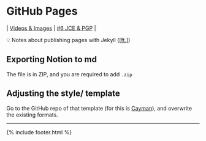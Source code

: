 # GitHub Pages

| [Videos & Images](page2.md) | [#6 JCE & PGP](SpringBoot-Framework-POC/6/JCE_PGP.md) |

<aside>
💡 Notes about publishing pages with Jekyll ([<a href="https://www.linkedin.com/learning/learning-github-pages/next-steps?autoSkip=true&autoplay=true&resume=false&u=94136124">ft.</a>])

</aside>

## Exporting Notion to md

The file is in ZIP, and you are required to add `.zip`

## Adjusting the style/ template

Go to the GitHub repo of that template (for this is [Cayman](https://github.com/pages-themes/cayman)), and overwrite the existing formats.


---
{% include footer.html %}

